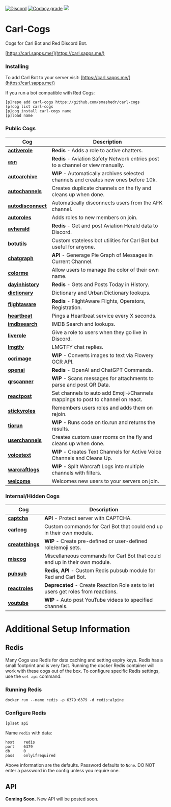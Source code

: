 [![Discord](https://img.shields.io/discord/899171661457293343?color=7289da&label=discord&logo=discord&logoColor=white&style=plastic)](https://discord.gg/wXy6m2X8wY)
[![Codacy grade](https://img.shields.io/codacy/grade/439cde1e5a5b4c649beca9b27ec108aa?logo=codacy&style=plastic)](https://app.codacy.com/gh/smashedr/carl-cogs/dashboard)
[![](https://repository-images.githubusercontent.com/422749366/a8e0e86a-fcdf-42f4-a5f8-63946c0cd272)](https://carl.sapps.me/)
# Carl-Cogs

Cogs for Carl Bot and Red Discord Bot.

[https://carl.sapps.me/](https://carl.sapps.me/)

### Installing

To add Carl Bot to your server visit: [https://carl.sapps.me/](https://carl.sapps.me/)

If you run a bot compatible with Red Cogs:

```text
[p]repo add carl-cogs https://github.com/smashedr/carl-cogs
[p]cog list carl-cogs
[p]cog install carl-cogs name
[p]load name
```

### Public Cogs

| Cog                                            | Description                                                                         |
|------------------------------------------------|-------------------------------------------------------------------------------------|
| **[activerole](activerole/README.md)**         | **Redis** - Adds a role to active chatters.                                         |
| **[asn](asn/README.md)**                       | **Redis** - Aviation Safety Network entries post to a channel or view manually.     |
| **[autoarchive](autoarchive/README.md)**       | **WIP** - Automatically archives selected channels and creates new ones before 10k. |
| **[autochannels](autochannels/README.md)**     | Creates duplicate channels on the fly and cleans up when done.                      |
| **[autodisconnect](autodisconnect/README.md)** | Automatically disconnects users from the AFK channel.                               |
| **[autoroles](autoroles/README.md)**           | Adds roles to new members on join.                                                  |
| **[avherald](avherald/README.md)**             | **Redis** - Get and post Aviation Herald data to Discord.                           |
| **[botutils](botutils/README.md)**             | Custom stateless bot utilities for Carl Bot but useful for anyone.                  |
| **[chatgraph](chatgraph/README.md)**           | **API** - Generage Pie Graph of Messages in Current Channel.                        |
| **[colorme](colorme/README.md)**               | Allow users to manage the color of their own name.                                  |
| **[dayinhistory](dayinhistory/README.md)**     | **Redis** - Gets and Posts Today in History.                                        |
| **[dictionary](dictionary/README.md)**         | Dictionary and Urban Dictionary lookups.                                            |
| **[flightaware](flightaware/README.md)**       | **Redis** - FlightAware Flights, Operators, Registration.                           |
| **[heartbeat](heartbeat/README.md)**           | Pings a Heartbeat service every X seconds.                                          |
| **[imdbsearch](imdbsearch/README.md)**         | IMDB Search and lookups.                                                            |
| **[liverole](liverole/README.md)**             | Give a role to users when they go live in Discord.                                  |
| **[lmgtfy](lmgtfy/README.md)**                 | LMGTFY chat replies.                                                                |
| **[ocrimage](ocrimage/README.md)**             | **WIP** - Converts images to text via Flowery OCR API.                              |
| **[openai](openai/README.md)**                 | **Redis** - OpenAI and ChatGPT Commands.                                            |
| **[qrscanner](qrscanner/README.md)**           | **WIP** - Scans messages for attachments to parse and post QR Data.                 |
| **[reactpost](reactpost/README.md)**           | Set channels to auto add Emoji->Channels mappings to post to channel on react.      |
| **[stickyroles](stickyroles/README.md)**       | Remembers users roles and adds them on rejoin.                                      |
| **[tiorun](tiorun/README.md)**                 | **WIP** - Runs code on tio.run and returns the results.                             |
| **[userchannels](userchannels/README.md)**     | Creates custom user rooms on the fly and cleans up when done.                       |
| **[voicetext](voicetext/README.md)**           | **WIP** - Creates Text Channels for Active Voice Channels and Cleans Up.            |
| **[warcraftlogs](warcraftlogs/README.md)**     | **WIP** - Split Warcraft Logs into multiple channels with filters.                  |
| **[welcome](welcome/README.md)**               | Welcomes new users to your servers on join.                                         |

### Internal/Hidden Cogs

| Cog                                        | Description                                                                       |
|--------------------------------------------|-----------------------------------------------------------------------------------|
| **[captcha](captcha/README.md)**           | **API** - Protect server with CAPTCHA.                                            |
| **[carlcog](carlcog/README.md)**           | Custom commands for Carl Bot that could end up in their own module.               |
| **[createthings](createthings/README.md)** | **WIP** - Create pre-defined or user-defined role/emoji sets.                     |
| **[miscog](miscog/README.md)**             | Miscellaneous commands for Carl Bot that could end up in their own module.        |
| **[pubsub](pubsub/README.md)**             | **Redis, API** - Custom Redis pubsub module for Red and Carl Bot.                 |
| **[reactroles](reactroles/README.md)**     | **Deprecated** - Create Reaction Role sets to let users get roles from reactions. |
| **[youtube](youtube/README.md)**           | **WIP** - Auto post YouTube videos to specified channels.                         |

# Additional Setup Information

## Redis

Many Cogs use Redis for data caching and setting expiry keys.
Redis has a small footprint and is very fast.
Running the docker Redis container will work with these cogs out of the box.
To configure specific Redis settings, use the `set api` command.

### Running Redis

```text
docker run --name redis -p 6379:6379 -d redis:alpine
```

### Configure Redis

```text
[p]set api
```

Name `redis` with data:

```text
host    redis
port    6379
db      0
pass    onlyifrequired
```

Above information are the defaults. Password defaults to `None`.
DO NOT enter a password in the config unless you require one.

## API

**Coming Soon.** New API will be posted soon.
